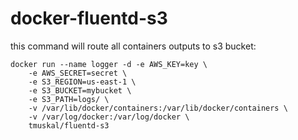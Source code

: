 # docker-fluentd-s3

this command will route all containers outputs to s3 bucket:

	docker run --name logger -d -e AWS_KEY=key \
		-e AWS_SECRET=secret \
		-e S3_REGION=us-east-1 \
		-e S3_BUCKET=mybucket \
		-e S3_PATH=logs/ \
		-v /var/lib/docker/containers:/var/lib/docker/containers \
		-v /var/log/docker:/var/log/docker \
		tmuskal/fluentd-s3

